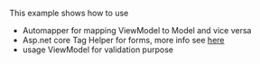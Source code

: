 This example shows how to use
- Automapper for mapping ViewModel to Model and vice versa
- Asp.net core Tag Helper for forms, more info see [here](https://docs.microsoft.com/en-us/aspnet/core/mvc/views/working-with-forms#the-form-tag-helper)
- usage ViewModel for validation purpose